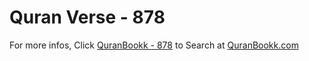 # Quran Verse - 878 

For more infos, Click [QuranBookk - 878](https://www.quranbookk.com/quran/search?q=878) to Search at [QuranBookk.com](http://quranbookk.com/)